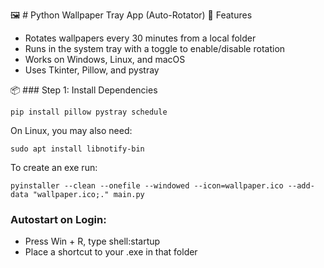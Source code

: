 🖼️ # Python Wallpaper Tray App (Auto-Rotator)
🔧 Features
- Rotates wallpapers every 30 minutes from a local folder
- Runs in the system tray with a toggle to enable/disable rotation
- Works on Windows, Linux, and macOS
- Uses Tkinter, Pillow, and pystray

📦 ### Step 1: Install Dependencies
```
pip install pillow pystray schedule
```

On Linux, you may also need:
```
sudo apt install libnotify-bin
```

To create an exe run:
```
pyinstaller --clean --onefile --windowed --icon=wallpaper.ico --add-data "wallpaper.ico;." main.py
```

### Autostart on Login:
- Press Win + R, type shell:startup
- Place a shortcut to your .exe in that folder
